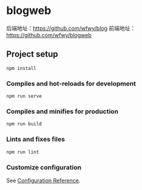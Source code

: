 # blogweb
后端地址：https://github.com/wfwy/blog
前端地址：https://github.com/wfwy/blogweb
## Project setup
```
npm install
```

### Compiles and hot-reloads for development
```
npm run serve
```

### Compiles and minifies for production
```
npm run build
```

### Lints and fixes files
```
npm run lint
```

### Customize configuration
See [Configuration Reference](https://cli.vuejs.org/config/).

